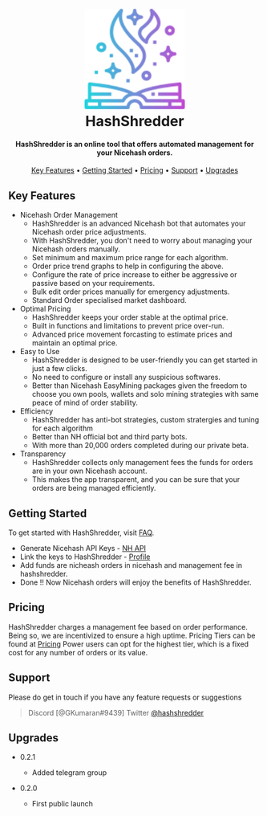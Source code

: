 
<h1 align="center">
  <br>
  <a href="http://hashshredder.com/"><img src="https://raw.githubusercontent.com/G-Kumaran/hashshredder/main/favicon128-org.png" alt="HashShredder" width="200"></a>
  <br>
  HashShredder
  <br>
</h1>

<h4 align="center">HashShredder is an online tool that offers automated management for your Nicehash orders.</h4>

<p align="center">
  <a href="#key-features">Key Features</a> •
  <a href="#getting-started">Getting Started</a> •
  <a href="#pricing">Pricing</a> •
  <a href="#support">Support</a> •
  <a href="#upgrades">Upgrades</a>
</p>

## Key Features

* Nicehash Order Management
  - HashShredder is an advanced Nicehash bot that automates your Nicehash order price adjustments. 
  - With HashShredder, you don't need to worry about managing your Nicehash orders manually. 
  - Set minimum and maximum price range for each algorithm.
  - Order price trend graphs to help in configuring the above.
  - Configure the rate of price increase to either be aggressive or passive based on your requirements.
  - Bulk edit order prices manually for emergency adjustments.
  - Standard Order specialised market dashboard.
* Optimal Pricing
  - HashShredder keeps your order stable at the optimal price. 
  - Built in functions and limitations to prevent price over-run.
  - Advanced price movement forcasting to estimate prices and maintain an optimal price.
* Easy to Use
  - HashShredder is designed to be user-friendly you can get started in just a few clicks. 
  - No need to configure or install any suspicious softwares.
  - Better than Nicehash EasyMining packages given the freedom to choose you own pools, wallets and solo mining strategies with same peace of mind of order stability.
* Efficiency
  - HashShredder has anti-bot strategies, custom stratergies and tuning for each algorithm
  - Better than NH official bot and third party bots.
  - With more than 20,000 orders completed during our private beta.
* Transparency
  - HashShredder collects only management fees the funds for orders are in your own Nicehash account. 
  - This makes the app transparent, and you can be sure that your orders are being managed efficiently.

## Getting Started
To get started with HashShredder, visit [FAQ](https://hashshredder.com/faq). 
  - Generate Nicehash API Keys - [NH API](https://www.nicehash.com/my/settings/keys/) 
  - Link the keys to HashShredder - [Profile](https://hashshredder.com/profile)
  - Add funds are nicheash orders in nicehash and management fee in hashshredder.
  - Done !! Now Nicehash orders will enjoy the benefits of HashShredder.

## Pricing
HashShredder charges a management fee based on order performance. Being so, we are incentivized to ensure a high uptime.
Pricing Tiers can be found at [Pricing](https://hashshredder.com/pricing)
Power users can opt for the highest tier, which is a fixed cost for any number of orders or its value.

## Support
Please do get in touch if you have any feature requests or suggestions

> Discord [@GKumaran#9439]
> Twitter [@hashshredder](https://t.me/hashshredder)

## Upgrades
* 0.2.1
  - Added telegram group
  
* 0.2.0
  - First public launch
